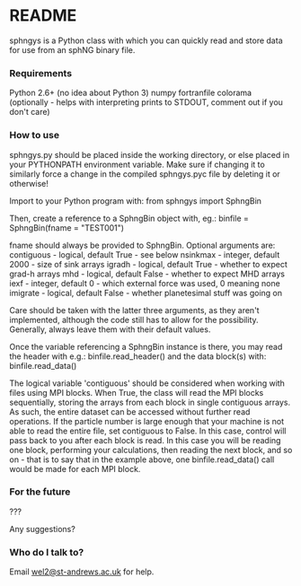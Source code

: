 # README #

sphngys is a Python class with which you can quickly read and store data for use from an sphNG binary file.

### Requirements ###

Python 2.6+ (no idea about Python 3)
numpy
fortranfile
colorama (optionally - helps with interpreting prints to STDOUT, comment out if you don't care)

### How to use ###

sphngys.py should be placed inside the working directory, or else placed in your PYTHONPATH environment variable. Make sure if changing it to similarly force a change in the compiled sphngys.pyc file by deleting it or otherwise!

Import to your Python program with:
from sphngys import SphngBin

Then, create a reference to a SphngBin object with, eg.:
binfile = SphngBin(fname = "TEST001")

fname should always be provided to SphngBin. Optional arguments are:
contiguous - logical, default True - see below
nsinkmax - integer, default 2000 - size of sink arrays
igradh - logical, default True - whether to expect grad-h arrays
mhd - logical, default False - whether to expect MHD arrays
iexf - integer, default 0 - which external force was used, 0 meaning none
imigrate - logical, default False - whether planetesimal stuff was going on

Care should be taken with the latter three arguments, as they aren't implemented, although the code still has to allow for the possibility. Generally, always leave them with their default values.

Once the variable referencing a SphngBin instance is there, you may read the header with e.g.:
binfile.read_header()
and the data block(s) with:
binfile.read_data()

The logical variable 'contiguous' should be considered when working with files using MPI blocks. When True, the class will read the MPI blocks sequentially, storing the arrays from each block in single contiguous arrays. As such, the entire dataset can be accessed without further read operations. If the particle number is large enough that your machine is not able to read the entire file, set contiguous to False. In this case, control will pass back to you after each block is read. In this case you will be reading one block, performing your calculations, then reading the next block, and so on - that is to say that in the example above, one binfile.read_data() call would be made for each MPI block.

### For the future ###

???

Any suggestions?

### Who do I talk to? ###

Email wel2@st-andrews.ac.uk for help.